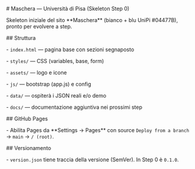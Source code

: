 \# Maschera — Università di Pisa (Skeleton Step 0)



Skeleton iniziale del sito \*\*Maschera\*\* (bianco + blu UniPi #04477B), pronto per evolvere a step.



\## Struttura

\- `index.html` — pagina base con sezioni segnaposto

\- `styles/` — CSS (variables, base, form)

\- `assets/` — logo e icone

\- `js/` — bootstrap (app.js) e config

\- `data/` — ospiterà i JSON reali e/o demo

\- `docs/` — documentazione aggiuntiva nei prossimi step



\## GitHub Pages

\- Abilita Pages da \*\*Settings → Pages\*\* con source `Deploy from a branch` → `main` → `/ (root)`.



\## Versionamento

\- `version.json` tiene traccia della versione (SemVer). In Step 0 è `0.1.0`.



